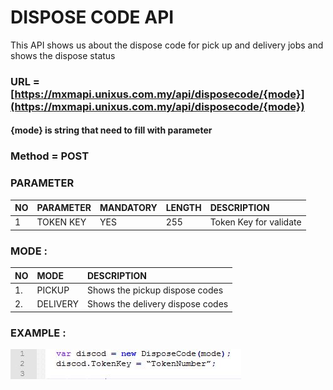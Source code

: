# DISPOSE CODE API

This API shows us about the dispose code for pick up and delivery jobs and shows the dispose status

### URL = [https://mxmapi.unixus.com.my/api/disposecode/{mode}](https://mxmapi.unixus.com.my/api/disposecode/{mode})

#### {mode}  is string that need to fill with parameter

### Method = POST

### PARAMETER

| NO | PARAMETER | MANDATORY | LENGTH | DESCRIPTION |
| :--- | :--- | :--- | :--- | :--- |
| 1 | TOKEN KEY | YES | 255 | Token Key for validate |

### MODE :

| NO | MODE | DESCRIPTION |
| :--- | :--- | :--- |
| 1. | PICKUP | Shows the pickup dispose codes |
| 2. | DELIVERY | Shows the delivery dispose codes |

### EXAMPLE :

![](/assets/dicod.JPG)

